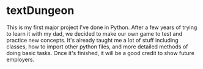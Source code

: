 # textDungeon

This is my first major project I've done in Python. After a few years of trying to learn it with my dad, we decided to make our own game to test and practice new concepts. It's already taught me a lot of stuff including classes, how to import other python files, and more detailed methods of doing basic tasks. Once it's finished, it will be a good credit to show future employers.